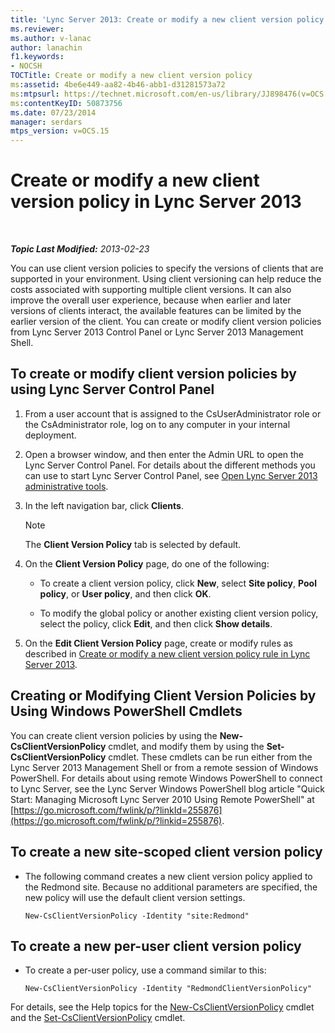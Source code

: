 ```yaml
---
title: 'Lync Server 2013: Create or modify a new client version policy'
ms.reviewer: 
ms.author: v-lanac
author: lanachin
f1.keywords:
- NOCSH
TOCTitle: Create or modify a new client version policy
ms:assetid: 4be6e449-aa82-4b46-abb1-d31281573a72
ms:mtpsurl: https://technet.microsoft.com/en-us/library/JJ898476(v=OCS.15)
ms:contentKeyID: 50873756
ms.date: 07/23/2014
manager: serdars
mtps_version: v=OCS.15
---
```


<div data-xmlns="http://www.w3.org/1999/xhtml">

<div class="topic" data-xmlns="http://www.w3.org/1999/xhtml" data-msxsl="urn:schemas-microsoft-com:xslt" data-cs="https://msdn.microsoft.com/">

<div data-asp="https://msdn2.microsoft.com/asp">

# Create or modify a new client version policy in Lync Server 2013

</div>

<div id="mainSection">

<div id="mainBody">

<span> </span>

_**Topic Last Modified:** 2013-02-23_

You can use client version policies to specify the versions of clients that are supported in your environment. Using client versioning can help reduce the costs associated with supporting multiple client versions. It can also improve the overall user experience, because when earlier and later versions of clients interact, the available features can be limited by the earlier version of the client. You can create or modify client version policies from Lync Server 2013 Control Panel or Lync Server 2013 Management Shell.

<div>

## To create or modify client version policies by using Lync Server Control Panel

1.  From a user account that is assigned to the CsUserAdministrator role or the CsAdministrator role, log on to any computer in your internal deployment.

2.  Open a browser window, and then enter the Admin URL to open the Lync Server Control Panel. For details about the different methods you can use to start Lync Server Control Panel, see [Open Lync Server 2013 administrative tools](lync-server-2013-open-lync-server-administrative-tools.md).

3.  In the left navigation bar, click **Clients**.
    
    <div>
    

    > [!NOTE]  
    > The <STRONG>Client Version Policy</STRONG> tab is selected by default.

    
    </div>

4.  On the **Client Version Policy** page, do one of the following:
    
      - To create a client version policy, click **New**, select **Site policy**, **Pool policy**, or **User policy**, and then click **OK**.
    
      - To modify the global policy or another existing client version policy, select the policy, click **Edit**, and then click **Show details**.

5.  On the **Edit Client Version Policy** page, create or modify rules as described in [Create or modify a new client version policy rule in Lync Server 2013](lync-server-2013-create-or-modify-a-new-client-version-policy-rule.md).

</div>

<div>

## Creating or Modifying Client Version Policies by Using Windows PowerShell Cmdlets

You can create client version policies by using the **New-CsClientVersionPolicy** cmdlet, and modify them by using the **Set-CsClientVersionPolicy** cmdlet. These cmdlets can be run either from the Lync Server 2013 Management Shell or from a remote session of Windows PowerShell. For details about using remote Windows PowerShell to connect to Lync Server, see the Lync Server Windows PowerShell blog article "Quick Start: Managing Microsoft Lync Server 2010 Using Remote PowerShell" at [https://go.microsoft.com/fwlink/p/?linkId=255876](https://go.microsoft.com/fwlink/p/?linkid=255876).

<div>

## To create a new site-scoped client version policy

  - The following command creates a new client version policy applied to the Redmond site. Because no additional parameters are specified, the new policy will use the default client version settings.
    
        New-CsClientVersionPolicy -Identity "site:Redmond"

</div>

<div>

## To create a new per-user client version policy

  - To create a per-user policy, use a command similar to this:
    
        New-CsClientVersionPolicy -Identity "RedmondClientVersionPolicy"

</div>

For details, see the Help topics for the [New-CsClientVersionPolicy](https://docs.microsoft.com/powershell/module/skype/New-CsClientVersionPolicy) cmdlet and the [Set-CsClientVersionPolicy](https://docs.microsoft.com/powershell/module/skype/Set-CsClientVersionPolicy) cmdlet.

</div>

</div>

<span> </span>

</div>

</div>

</div>

